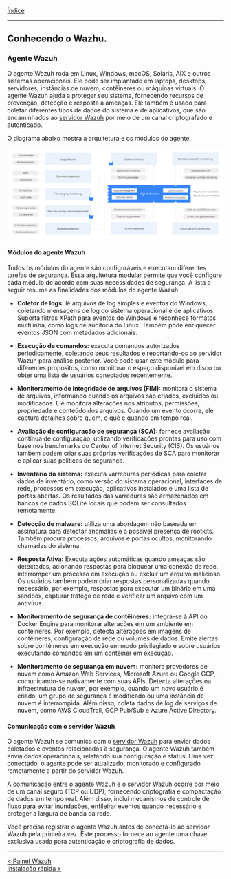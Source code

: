 [Índice](Indice.md)  
___
## Conhecendo o Wazhu.

### Agente Wazuh

O agente Wazuh roda em Linux, Windows, macOS, Solaris, AIX e outros sistemas operacionais. Ele pode ser implantado em laptops, desktops, servidores, instâncias de nuvem, contêineres ou máquinas virtuais. O agente Wazuh ajuda a proteger seu sistema, fornecendo recursos de prevenção, detecção e resposta a ameaças. Ele também é usado para coletar diferentes tipos de dados do sistema e de aplicativos, que são encaminhados ao [servidor Wazuh](Wazuh_Server.md) por meio de um canal criptografado e autenticado.

O diagrama abaixo mostra a arquitetura e os módulos do agente.

![agent-architecture1](Images/agent-architecture1.png)

#### Módulos do agente Wazuh

Todos os módulos do agente são configuráveis ​​e executam diferentes tarefas de segurança. Essa arquitetura modular permite que você configure cada módulo de acordo com suas necessidades de segurança. A lista a seguir resume as finalidades dos módulos do agente Wazuh.

* **Coletor de logs:** lê arquivos de log simples e eventos do Windows, coletando mensagens de log do sistema operacional e de aplicativos. Suporta filtros XPath para eventos do Windows e reconhece formatos multilinha, como logs de auditoria do Linux. Também pode enriquecer eventos JSON com metadados adicionais.

* **Execução de comandos:** executa comandos autorizados periodicamente, coletando seus resultados e reportando-os ao servidor Wazuh para análise posterior. Você pode usar este módulo para diferentes propósitos, como monitorar o espaço disponível em disco ou obter uma lista de usuários conectados recentemente.

* **Monitoramento de integridade de arquivos (FIM):** monitora o sistema de arquivos, informando quando os arquivos são criados, excluídos ou modificados. Ele monitora alterações nos atributos, permissões, propriedade e conteúdo dos arquivos. Quando um evento ocorre, ele captura detalhes sobre quem, o quê e quando em tempo real.

* **Avaliação de configuração de segurança (SCA):** fornece avaliação contínua de configuração, utilizando verificações prontas para uso com base nos benchmarks do Center of Internet Security (CIS). Os usuários também podem criar suas próprias verificações de SCA para monitorar e aplicar suas políticas de segurança.

* **Inventário do sistema:** executa varreduras periódicas para coletar dados de inventário, como versão do sistema operacional, interfaces de rede, processos em execução, aplicativos instalados e uma lista de portas abertas. Os resultados das varreduras são armazenados em bancos de dados SQLite locais que podem ser consultados remotamente.

* **Detecção de malware:** utiliza uma abordagem não baseada em assinatura para detectar anomalias e a possível presença de rootkits. Também procura processos, arquivos e portas ocultos, monitorando chamadas do sistema.

* **Resposta Ativa:** Executa ações automáticas quando ameaças são detectadas, acionando respostas para bloquear uma conexão de rede, interromper um processo em execução ou excluir um arquivo malicioso. Os usuários também podem criar respostas personalizadas quando necessário, por exemplo, respostas para executar um binário em uma sandbox, capturar tráfego de rede e verificar um arquivo com um antivírus.

* **Monitoramento de segurança de contêineres:** integra-se à API do Docker Engine para monitorar alterações em um ambiente em contêineres. Por exemplo, detecta alterações em imagens de contêineres, configuração de rede ou volumes de dados. Emite alertas sobre contêineres em execução em modo privilegiado e sobre usuários executando comandos em um contêiner em execução.

* **Monitoramento de segurança em nuvem:** monitora provedores de nuvem como Amazon Web Services, Microsoft Azure ou Google GCP, comunicando-se nativamente com suas APIs. Detecta alterações na infraestrutura de nuvem, por exemplo, quando um novo usuário é criado, um grupo de segurança é modificado ou uma instância de nuvem é interrompida. Além disso, coleta dados de log de serviços de nuvem, como AWS CloudTrail, GCP Pub/Sub e Azure Active Directory.

#### Comunicação com o servidor Wazuh

O agente Wazuh se comunica com o [servidor Wazuh](Wazuh_Server.md) para enviar dados coletados e eventos relacionados à segurança. O agente Wazuh também envia dados operacionais, relatando sua configuração e status. Uma vez conectado, o agente pode ser atualizado, monitorado e configurado remotamente a partir do servidor Wazuh.

A comunicação entre o agente Wazuh e o servidor Wazuh ocorre por meio de um canal seguro (TCP ou UDP), fornecendo criptografia e compactação de dados em tempo real. Além disso, inclui mecanismos de controle de fluxo para evitar inundações, enfileirar eventos quando necessário e proteger a largura de banda da rede.

Você precisa registrar o agente Wazuh antes de conectá-lo ao servidor Wazuh pela primeira vez. Este processo fornece ao agente uma chave exclusiva usada para autenticação e criptografia de dados.

___
[< Painel Wazuh](Wazuh_Indexer.md "Dashboard Wazuh")  
[Instalação rápida >](Instalacao_rapida.md "Instalação simplificada com todos componentes em único host")  